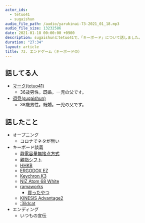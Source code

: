 ```yaml
---
actor_ids:
  - tetuo41
  - sugaishun
audio_file_path: /audio/yarukinai-73-2021_01_18.mp3
audio_file_size: 13232586
date: 2021-01-18 00:00:00 +0900
description: sugaishunとtetuo41で、「キーボード」について話しました。
duration: "27:34"
layout: article
title: 73. エンドゲーム（キーボードの）
---
```


## 話してる人
- [マーク(tetuo41)](https://twitter.com/tetuo41)
  - 36歳男性。既婚。一児の父です。
- [須貝(sugaishun)](https://twitter.com/sugaishun)
  - 38歳男性。既婚。一児の父です。

## 話したこと
- オープニング
  - コロナでネタが無い
- キーボード談義
  - [静電容量無接点方式](https://www.realforce.co.jp/features/)
  - [親指シフト](https://ja.wikipedia.org/wiki/%E8%A6%AA%E6%8C%87%E3%82%B7%E3%83%95%E3%83%88)
  - [HHKB](https://www.pfu.fujitsu.com/direct/hhkb/)
  - [ERGODOX EZ](https://ergodox-ez.com/)
  - [Keychron K3](https://www.keychron.com/pages/keychron-k3-wireless-mechanical-keyboard)
  - [NIZ Atom 68 White](https://www.nizkeyboard.com/products/niz-2019-new-atom-68-ec-bluetooth-keyboard-rgb-or-non-rgb)
  - [ramaworks](https://rama.works/)
    - [買ったやつ](https://ramaworks.store/products/kara)
  - [KINESIS Advantage2](https://kinesis-ergo.com/shop/advantage2/)
  - [:3ildcat](https://www.youtube.com/user/jseom)
- エンディング
  - いつもの宣伝
